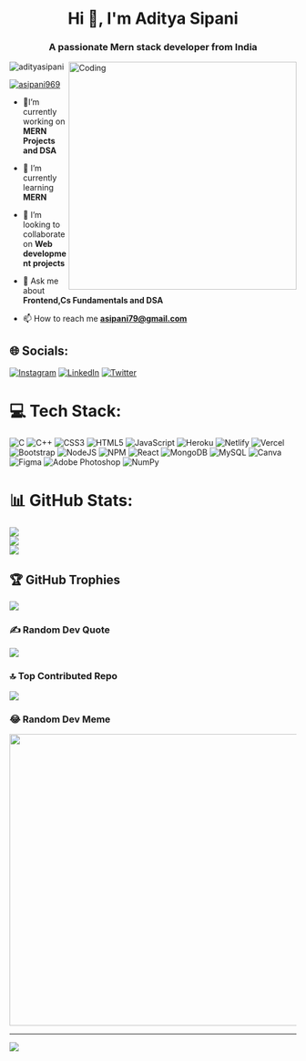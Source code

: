 
<h1 align="center">Hi 👋, I'm Aditya Sipani</h1>
<h3 align="center">A passionate Mern stack developer from India</h3>

<img align="right" alt="Coding" width="400" src="https://camo.githubusercontent.com/7de37139d0b4c1ce40865e799b446c0e963a3dd8fb68d239707237c40604fa3d/68747470733a2f2f63646e2e6472696262626c652e636f6d2f75736572732f3733303730332f73637265656e73686f74732f363538313234332f6176656e746f2e676966">

<p align="left"> <img src="https://komarev.com/ghpvc/?username=adityasipani&label=Profile%20views&color=0e75b6&style=flat" alt="adityasipani" /> </p>


<p align="left"> <a href="https://twitter.com/asipani969" target="blank"><img src="https://img.shields.io/twitter/follow/asipani969?logo=twitter&style=for-the-badge" alt="asipani969" /></a> </p>

- 👀I’m currently working on **MERN Projects and DSA**

- 🌱 I’m currently learning **MERN**

- 👯 I’m looking to collaborate on **Web development projects**

- 💬 Ask me about **Frontend,Cs Fundamentals and DSA**

- 📫 How to reach me **asipani79@gmail.com**


## 🌐 Socials:
[![Instagram](https://img.shields.io/badge/Instagram-%23E4405F.svg?logo=Instagram&logoColor=white)](https://www.instagram.com/aditya_sipani/) [![LinkedIn](https://img.shields.io/badge/LinkedIn-%230077B5.svg?logo=linkedin&logoColor=white)](https://www.linkedin.com/in/aditya-sipani-b25b98250/) [![Twitter](https://img.shields.io/badge/Twitter-%231DA1F2.svg?logo=Twitter&logoColor=white)](https://twitter.com/asipani969) 

# 💻 Tech Stack:
![C](https://img.shields.io/badge/c-%2300599C.svg?style=for-the-badge&logo=c&logoColor=white) ![C++](https://img.shields.io/badge/c++-%2300599C.svg?style=for-the-badge&logo=c%2B%2B&logoColor=white) ![CSS3](https://img.shields.io/badge/css3-%231572B6.svg?style=for-the-badge&logo=css3&logoColor=white) ![HTML5](https://img.shields.io/badge/html5-%23E34F26.svg?style=for-the-badge&logo=html5&logoColor=white) ![JavaScript](https://img.shields.io/badge/javascript-%23323330.svg?style=for-the-badge&logo=javascript&logoColor=%23F7DF1E) ![Heroku](https://img.shields.io/badge/heroku-%23430098.svg?style=for-the-badge&logo=heroku&logoColor=white) ![Netlify](https://img.shields.io/badge/netlify-%23000000.svg?style=for-the-badge&logo=netlify&logoColor=#00C7B7) ![Vercel](https://img.shields.io/badge/vercel-%23000000.svg?style=for-the-badge&logo=vercel&logoColor=white) ![Bootstrap](https://img.shields.io/badge/bootstrap-%23563D7C.svg?style=for-the-badge&logo=bootstrap&logoColor=white) ![NodeJS](https://img.shields.io/badge/node.js-6DA55F?style=for-the-badge&logo=node.js&logoColor=white) ![NPM](https://img.shields.io/badge/NPM-%23000000.svg?style=for-the-badge&logo=npm&logoColor=white) ![React](https://img.shields.io/badge/react-%2320232a.svg?style=for-the-badge&logo=react&logoColor=%2361DAFB) ![MongoDB](https://img.shields.io/badge/MongoDB-%234ea94b.svg?style=for-the-badge&logo=mongodb&logoColor=white) ![MySQL](https://img.shields.io/badge/mysql-%2300f.svg?style=for-the-badge&logo=mysql&logoColor=white) ![Canva](https://img.shields.io/badge/Canva-%2300C4CC.svg?style=for-the-badge&logo=Canva&logoColor=white) 	![Figma](https://img.shields.io/badge/figma-%23F24E1E.svg?style=for-the-badge&logo=figma&logoColor=white) ![Adobe Photoshop](https://img.shields.io/badge/adobephotoshop-%2331A8FF.svg?style=for-the-badge&logo=adobephotoshop&logoColor=white) ![NumPy](https://img.shields.io/badge/numpy-%23013243.svg?style=for-the-badge&logo=numpy&logoColor=white)
# 📊 GitHub Stats:
![](https://github-readme-stats.vercel.app/api?username=adityasipani&theme=blue-green&hide_border=false&include_all_commits=false&count_private=true)<br/>
![](https://github-readme-streak-stats.herokuapp.com/?user=adityasipani&theme=blue-green&hide_border=false)<br/>
![](https://github-readme-stats.vercel.app/api/top-langs/?username=adityasipani&theme=blue-green&hide_border=false&include_all_commits=true&count_private=true&layout=compact)

## 🏆 GitHub Trophies
![](https://github-profile-trophy.vercel.app/?username=adityasipani&theme=radical&no-frame=false&no-bg=true&margin-w=4)

### ✍️ Random Dev Quote
![](https://quotes-github-readme.vercel.app/api?type=vetical&theme=tokyonight)

### 🔝 Top Contributed Repo
![](https://github-contributor-stats.vercel.app/api?username=adityasipani&limit=5&theme=discord&combine_all_yearly_contributions=true)

### 😂 Random Dev Meme
<img src="https://starecat.com/content/wp-content/uploads/code-compiled-successfully-runtime-error-right-after-that-tom-and-jerry.jpg" width="512px"/>

---
[![](https://visitcount.itsvg.in/api?id=adityasipani&icon=0&color=1)](https://visitcount.itsvg.in)

<!-- Proudly created with GPRM ( https://gprm.itsvg.in ) -->
